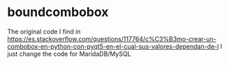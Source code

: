 # boundcombobox
The original code I find in https://es.stackoverflow.com/questions/117764/c%C3%B3mo-crear-un-combobox-en-python-con-pyqt5-en-el-cual-sus-valores-dependan-de-l
I just change the code for MaridaDB/MySQL
